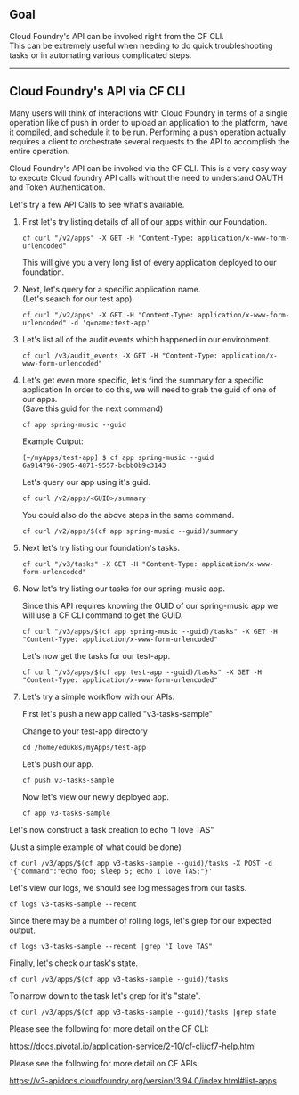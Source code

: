 ## Goal

Cloud Foundry's API can be invoked right from the CF CLI.  
This can be extremely useful when needing to do quick troubleshooting tasks or in automating various complicated steps.  

---


## Cloud Foundry's API via CF CLI 

Many users will think of interactions with Cloud Foundry in terms of a single operation like cf push in order to upload an application to the platform, have it compiled, and schedule it to be run. Performing a push operation actually requires a client to orchestrate several requests to the API to accomplish the entire operation. 


Cloud Foundry's API can be invoked via the CF CLI.  This is a very easy way to execute Cloud foundry API calls without the need to understand OAUTH and Token Authentication.  




Let's try a few API Calls to see what's available.  


1.  First let's try listing details of all of our apps within our Foundation.  

    ```execute-2
    cf curl "/v2/apps" -X GET -H "Content-Type: application/x-www-form-urlencoded"
    ```
    
    This will give you a very long list of every application deployed to our foundation.   


2. Next, let's query for a specific application name.     
   (Let's search for our test app) 
   
    ```execute-2
    cf curl "/v2/apps" -X GET -H "Content-Type: application/x-www-form-urlencoded" -d 'q=name:test-app'
    ```
    
3. Let's list all of the audit events which happened in our environment.    
   
   ```execute-2
   cf curl /v3/audit_events -X GET -H "Content-Type: application/x-www-form-urlencoded"
   ```
   
   
4. Let's get even more specific, let's find the summary for a specific application 
   In order to do this, we will need to grab the guid of one of our apps.   
    (Save this guid for the next command) 
    
   ```execute-2
   cf app spring-music --guid
   ```
   
   Example Output: 
   ```
   [~/myApps/test-app] $ cf app spring-music --guid
   6a914796-3905-4871-9557-bdbb0b9c3143
   ```
   
   Let's query our app using it's guid.  
   
   ```copy-and-edit
   cf curl /v2/apps/<GUID>/summary

   ```
   
   
   You could also do the above steps in the same command.  
   
   ```execute-2
   cf curl /v2/apps/$(cf app spring-music --guid)/summary
   ```

5.  Next let's try listing our foundation's tasks.  

    ```execute-2
    cf curl "/v3/tasks" -X GET -H "Content-Type: application/x-www-form-urlencoded"    
    ```

6.  Now let's try listing our tasks for our spring-music app.

    Since this API requires knowing the GUID of our spring-music app we will use a CF CLI command to get the GUID.   

    ```execute-2
    cf curl "/v3/apps/$(cf app spring-music --guid)/tasks" -X GET -H "Content-Type: application/x-www-form-urlencoded"    
    ```
    
    Let's now get the tasks for our test-app.   
    
    ```execute-2
    cf curl "/v3/apps/$(cf app test-app --guid)/tasks" -X GET -H "Content-Type: application/x-www-form-urlencoded"
    ```

7.  Let's try a simple workflow with our APIs.  

    First let's push a new app called "v3-tasks-sample"

    Change to your test-app directory 
    ```execute-2
    cd /home/eduk8s/myApps/test-app
    ```
    
    Let's push our app. 
    ```execute-2
    cf push v3-tasks-sample
    ```
    
    Now let's view our newly deployed app.  
    ```execute-2
    cf app v3-tasks-sample
    ```
    
    
Let's now construct a task creation to echo "I love TAS"

(Just a simple example of what could be done) 

```execute-2
cf curl /v3/apps/$(cf app v3-tasks-sample --guid)/tasks -X POST -d '{"command":"echo foo; sleep 5; echo I love TAS;"}'
```


Let's view our logs, we should see log messages from our tasks.   

```execute-2
cf logs v3-tasks-sample --recent 
```
    

Since there may be a number of rolling logs, let's grep for our expected output.   

```execute-2
cf logs v3-tasks-sample --recent |grep "I love TAS"
```


Finally, let's check our task's state.   

```execute-2
cf curl /v3/apps/$(cf app v3-tasks-sample --guid)/tasks
```


To narrow down to the task let's grep for it's "state".

```execute-2
cf curl /v3/apps/$(cf app v3-tasks-sample --guid)/tasks |grep state
```

   
    

  



Please see the following for more detail on the CF CLI:

https://docs.pivotal.io/application-service/2-10/cf-cli/cf7-help.html

Please see the following for more detail on CF APIs: 

https://v3-apidocs.cloudfoundry.org/version/3.94.0/index.html#list-apps
